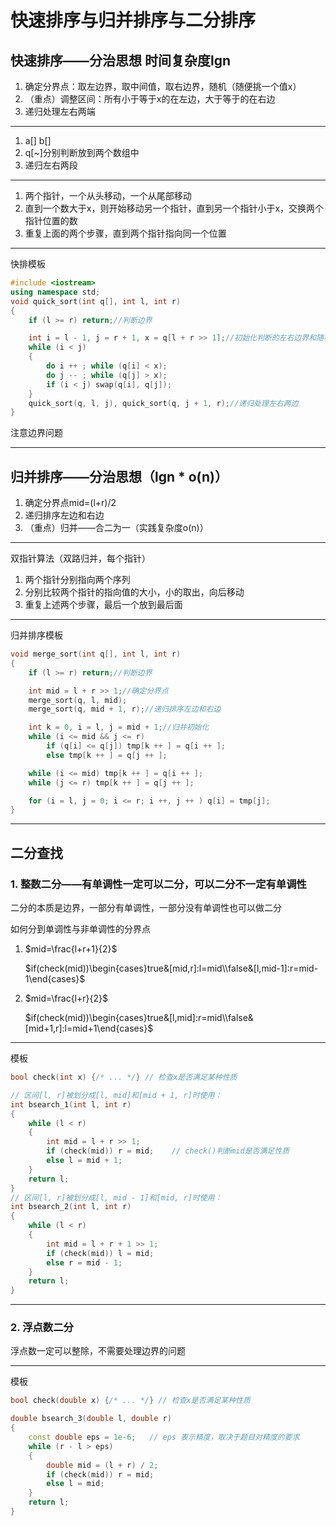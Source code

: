 # 快速排序与归并排序与二分排序

## 快速排序——分治思想 时间复杂度lgn

1. 确定分界点：取左边界，取中间值，取右边界，随机（随便挑一个值x）
2. （重点）调整区间：所有小于等于x的在左边，大于等于的在右边
3. 递归处理左右两端

---

1. a[] b[]
2. q[~]分别判断放到两个数组中
3. 递归左右两段

---

1. 两个指针，一个从头移动，一个从尾部移动
2. 直到一个数大于x，则开始移动另一个指针，直到另一个指针小于x，交换两个指针位置的数
3. 重复上面的两个步骤，直到两个指针指向同一个位置

---

快排模板

```c++
#include <iostream>
using namespace std;
void quick_sort(int q[], int l, int r)
{
    if (l >= r) return;//判断边界

    int i = l - 1, j = r + 1, x = q[l + r >> 1];//初始化判断的左右边界和随机取值x，先移动指针再判断
    while (i < j)
    {
        do i ++ ; while (q[i] < x);
        do j -- ; while (q[j] > x);
        if (i < j) swap(q[i], q[j]);
    }
    quick_sort(q, l, j), quick_sort(q, j + 1, r);//递归处理左右两边
}
```

注意边界问题

---

## 归并排序——分治思想（lgn * o(n)）

1. 确定分界点mid=(l+r)/2
2. 递归排序左边和右边
3. （重点）归并——合二为一（实践复杂度o(n)）

---

双指针算法（双路归并，每个指针）

1. 两个指针分别指向两个序列
2. 分别比较两个指针的指向值的大小，小的取出，向后移动
3. 重复上述两个步骤，最后一个放到最后面

---

归并排序模板

```c++
void merge_sort(int q[], int l, int r)
{
    if (l >= r) return;//判断边界

    int mid = l + r >> 1;//确定分界点
    merge_sort(q, l, mid);
    merge_sort(q, mid + 1, r);//递归排序左边和右边

    int k = 0, i = l, j = mid + 1;//归并初始化
    while (i <= mid && j <= r)
        if (q[i] <= q[j]) tmp[k ++ ] = q[i ++ ];
        else tmp[k ++ ] = q[j ++ ];

    while (i <= mid) tmp[k ++ ] = q[i ++ ];
    while (j <= r) tmp[k ++ ] = q[j ++ ];

    for (i = l, j = 0; i <= r; i ++, j ++ ) q[i] = tmp[j];
}
```

---

## 二分查找

### 1.  整数二分——有单调性一定可以二分，可以二分不一定有单调性

二分的本质是边界，一部分有单调性，一部分没有单调性也可以做二分

如何分到单调性与非单调性的分界点

1. $mid=\frac{l+r+1}{2}$

   $if(check(mid))\begin{cases}true&[mid,r]:l=mid\\false&[l,mid-1]:r=mid-1\end{cases}$

2. $mid=\frac{l+r}{2}$

   $if(check(mid))\begin{cases}true&[l,mid]:r=mid\\false&[mid+1,r]:l=mid+1\end{cases}$

---

模板

```c++
bool check(int x) {/* ... */} // 检查x是否满足某种性质

// 区间[l, r]被划分成[l, mid]和[mid + 1, r]时使用：
int bsearch_1(int l, int r)
{
    while (l < r)
    {
        int mid = l + r >> 1;
        if (check(mid)) r = mid;    // check()判断mid是否满足性质
        else l = mid + 1;
    }
    return l;
}
// 区间[l, r]被划分成[l, mid - 1]和[mid, r]时使用：
int bsearch_2(int l, int r)
{
    while (l < r)
    {
        int mid = l + r + 1 >> 1;
        if (check(mid)) l = mid;
        else r = mid - 1;
    }
    return l;
}
```

---

### 2. 浮点数二分

浮点数一定可以整除，不需要处理边界的问题

---

模板

```c++
bool check(double x) {/* ... */} // 检查x是否满足某种性质

double bsearch_3(double l, double r)
{
    const double eps = 1e-6;   // eps 表示精度，取决于题目对精度的要求
    while (r - l > eps)
    {
        double mid = (l + r) / 2;
        if (check(mid)) r = mid;
        else l = mid;
    }
    return l;
}
```





